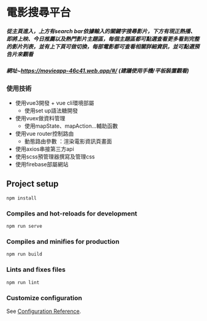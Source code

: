 # 電影搜尋平台

##### 從主頁進入，上方有search bar依據輸入的關鍵字搜尋影片，下方有現正熱播、即將上映、今日推薦以及熱門影片主題區，每個主題區都可點選**查看更多**看到完整的影片列表，並有上下頁可做切換，每部電影都可查看相關詳細資訊，並可點選預告片來觀看
##### 網址~https://movieapp-46c41.web.app/#/ (建議使用手機/平板裝置觀看)

### 使用技術
* 使用vue3開發 + vue cli環境部屬
  * 使用set up語法糖開發   
* 使用vuex做資料管理
  * 使用mapState、mapAction...輔助函數
* 使用vue router控制路由
  * 動態路由參數 ：渲染電影資訊頁畫面 
* 使用axios串接第三方api
* 使用scss預管理器撰寫及管理css
* 使用firebase部屬網站

## Project setup
```
npm install
```

### Compiles and hot-reloads for development
```
npm run serve
```

### Compiles and minifies for production
```
npm run build
```

### Lints and fixes files
```
npm run lint
```

### Customize configuration
See [Configuration Reference](https://cli.vuejs.org/config/).


